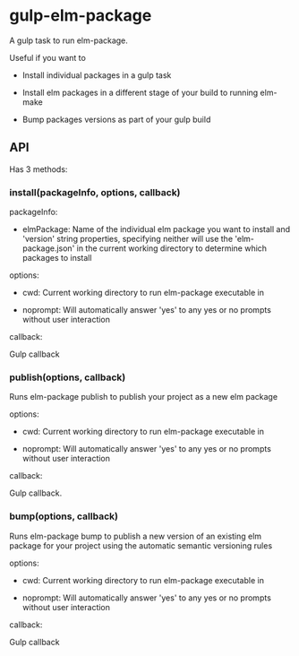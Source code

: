 # gulp-elm-package

A gulp task to run elm-package.

Useful if you want to

* Install individual packages in a gulp task

* Install elm packages in a different stage of your build to running elm-make

* Bump packages versions as part of your gulp build

## API

Has 3 methods:

### install(packageInfo, options, callback)

packageInfo:

* elmPackage: Name of the individual elm package you want to install and 'version' string properties, specifying neither will use the 'elm-package.json' in the current working directory to determine which packages to install

options:

* cwd: Current working directory to run elm-package executable in

* noprompt: Will automatically answer 'yes' to any yes or no prompts without user interaction

callback:

Gulp callback

### publish(options, callback)

Runs elm-package publish to publish your project as a new elm package

options:

* cwd: Current working directory to run elm-package executable in

* noprompt: Will automatically answer 'yes' to any yes or no prompts without user interaction

callback:

Gulp callback.

### bump(options, callback)

Runs elm-package bump to publish a new version of an existing elm package for your project using the automatic semantic versioning rules

options:

* cwd: Current working directory to run elm-package executable in

* noprompt: Will automatically answer 'yes' to any yes or no prompts without user interaction

callback:

Gulp callback